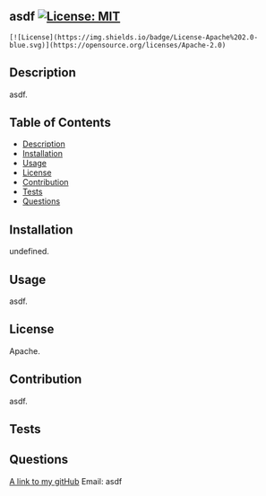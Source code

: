## asdf [![License: MIT](https://img.shields.io/badge/License-MIT-yellow.svg)](https://opensource.org/licenses/MIT)
    [![License](https://img.shields.io/badge/License-Apache%202.0-blue.svg)](https://opensource.org/licenses/Apache-2.0)



## Description
asdf.

## Table of Contents
- [Description](#description)
- [Installation](#installation)
- [Usage](#usage)
- [License](#license)
- [Contribution](#contribution)
- [Tests](#tests)
- [Questions](#questions)

## Installation
undefined.

## Usage
asdf.

## License
Apache.

## Contribution
asdf.

## Tests

## Questions
[A link to my gitHub](https://github.com/asdf)
Email: asdf